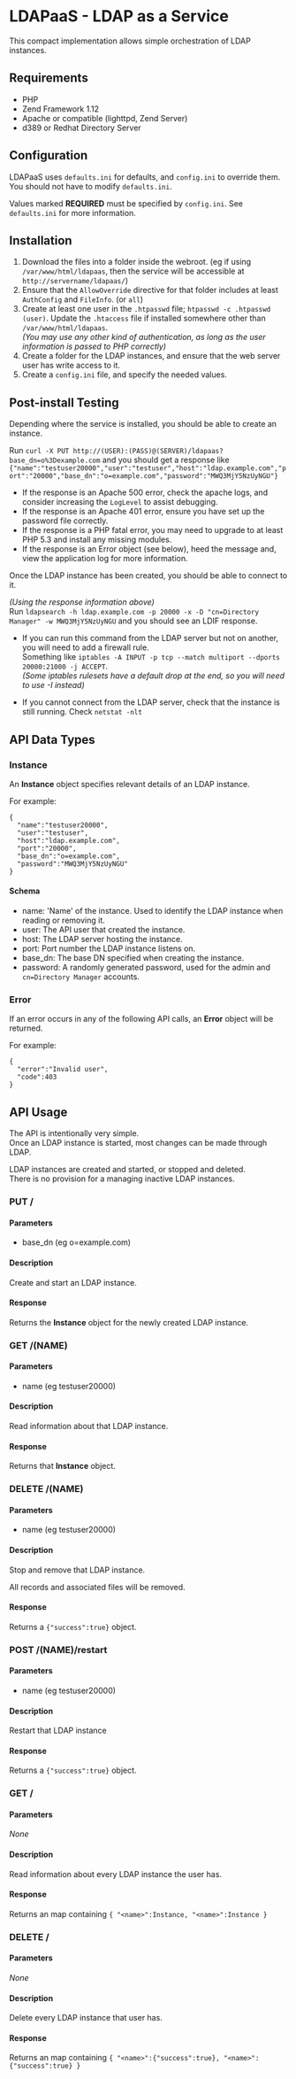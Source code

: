 # LDAPaaS - LDAP as a Service

This compact implementation allows simple orchestration of LDAP instances.

## Requirements

 - PHP
 - Zend Framework 1.12
 - Apache or compatible (lighttpd, Zend Server)
 - d389 or Redhat Directory Server

## Configuration

LDAPaaS uses `defaults.ini` for defaults, and `config.ini` to override them. You should not have to modify `defaults.ini`.

Values marked __REQUIRED__ must be specified by `config.ini`. See `defaults.ini` for more information.

## Installation

1. Download the files into a folder inside the webroot. (eg if using `/var/www/html/ldapaas`, then the service will be accessible at `http://servername/ldapaas/`)
2. Ensure that the `AllowOverride` directive for that folder includes at least `AuthConfig` and `FileInfo`. (or `all`) 
3. Create at least one user in the `.htpasswd` file; `htpasswd -c .htpasswd (user)`. Update the `.htaccess` file if installed somewhere other than `/var/www/html/ldapaas`.  
   _(You may use any other kind of authentication, as long as the user information is passed to PHP correctly)_
4. Create a folder for the LDAP instances, and ensure that the web server user has write access to it.
5. Create a `config.ini` file, and specify the needed values. 

## Post-install Testing

Depending where the service is installed, you should be able to create an instance.

Run `curl -X PUT http://(USER):(PASS)@(SERVER)/ldapaas?base_dn=o%3Dexample.com` and you should get a response like
`{"name":"testuser20000","user":"testuser","host":"ldap.example.com","port":"20000","base_dn":"o=example.com","password":"MWQ3MjY5NzUyNGU"}`

* If the response is an Apache 500 error, check the apache logs, and consider increasing the `LogLevel` to assist debugging.
* If the response is an Apache 401 error, ensure you have set up the password file correctly. 
* If the response is a PHP fatal error, you may need to upgrade to at least PHP 5.3 and install any missing modules.
* If the response is an Error object (see below), heed the message and, view the application log for more information. 

Once the LDAP instance has been created, you should be able to connect to it.

_(Using the response information above)_  
Run `ldapsearch -h ldap.example.com -p 20000 -x -D "cn=Directory Manager" -w MWQ3MjY5NzUyNGU` and you should see an LDIF response.

* If you can run this command from the LDAP server but not on another, you will need to add a firewall rule.   
  Something like `iptables -A INPUT -p tcp --match multiport --dports 20000:21000 -j ACCEPT`.  
  _(Some iptables rulesets have a default drop at the end, so you will need to use -I instead)_

* If you cannot connect from the LDAP server, check that the instance is still running. Check `netstat -nlt`

## API Data Types

### Instance

An __Instance__ object specifies relevant details of an LDAP instance.

For example:

```
{
  "name":"testuser20000",
  "user":"testuser",
  "host":"ldap.example.com",
  "port":"20000",
  "base_dn":"o=example.com",
  "password":"MWQ3MjY5NzUyNGU"
}
```

#### Schema
 
 - name: 'Name' of the instance. Used to identify the LDAP instance when reading or removing it.
 - user: The API user that created the instance.
 - host: The LDAP server hosting the instance. 
 - port: Port number the LDAP instance listens on.
 - base_dn: The base DN specified when creating the instance.
 - password: A randomly generated password, used for the admin and `cn=Directory Manager` accounts.

### Error

If an error occurs in any of the following API calls, an __Error__ object will be returned.

For example:

```
{
  "error":"Invalid user",
  "code":403
}
```

## API Usage

The API is intentionally very simple.  
Once an LDAP instance is started, most changes can be made through LDAP.

LDAP instances are created and started, or stopped and deleted.  
There is no provision for a managing inactive LDAP instances. 

### PUT /

#### Parameters
 - base_dn (eg o=example.com)

#### Description
Create and start an LDAP instance.

#### Response
Returns the __Instance__ object for the newly created LDAP instance.

### GET /(NAME)

#### Parameters
  - name (eg testuser20000)

#### Description
Read information about that LDAP instance.

#### Response
Returns that __Instance__ object.

### DELETE /(NAME)

#### Parameters
  - name (eg testuser20000)

#### Description
Stop and remove that LDAP instance.

All records and associated files will be removed.

#### Response
Returns a `{"success":true}` object.

### POST /(NAME)/restart

#### Parameters
  - name (eg testuser20000)

#### Description
Restart that LDAP instance

#### Response
Returns a `{"success":true}` object.

### GET /

#### Parameters
  _None_
  
#### Description
Read information about every LDAP instance the user has.

#### Response
Returns an map containing `{ "<name>":Instance, "<name>":Instance }`

### DELETE /

#### Parameters
  _None_
  
#### Description
Delete every LDAP instance that user has.

#### Response
Returns an map containing `{ "<name>":{"success":true}, "<name>":{"success":true} }`






